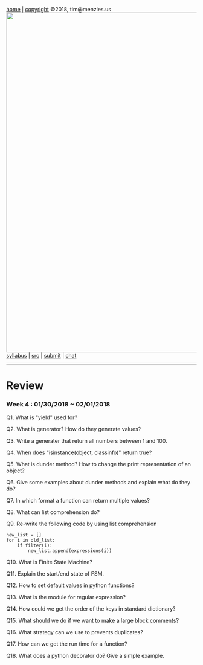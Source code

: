 [home](http://tiny.cc/plm18) |
[copyright](https://github.com/txt/plm18/blob/master/LICENSE.md) &copy;2018, tim&commat;menzies.us
<br>
[<img width=900 src="https://raw.githubusercontent.com/txt/plm18/master/img/banner.png">](http://tiny.cc/plm18)<br>
[syllabus](https://github.com/txt/plm18/blob/master/doc/syllabus.md) |
[src](https://github.com/txt/plm18/tree/master/src) |
[submit](http://tiny.cc/plm18give) |
[chat](https://plm18.slack.com/)


______



# Review

### Week 4 : 01/30/2018 ~ 02/01/2018

Q1. What is "yield" used for?
	
Q2. What is generator? How do they generate values?

Q3. Write a generater that return all numbers between 1 and 100.

Q4. When does "isinstance(object, classinfo)" return true?
	
Q5. What is dunder method? How to change the print representation of an object?

Q6. Give some examples about dunder methods and explain what do they do?

Q7. In which format a function can return multiple values?

Q8. What can list comprehension do?

Q9. Re-write the following code by using list comprehension

    new_list = []
    for i in old_list:
        if filter(i):
            new_list.append(expressions(i))

Q10. What is Finite State Machine?

Q11. Explain the start/end state of FSM.

Q12. How to set default values in python functions?

Q13. What is the module for regular expression?

Q14. How could we get the order of the keys in standard dictionary?

Q15. What should we do if we want to make a large block comments?

Q16. What strategy can we use to prevents duplicates?

Q17. How can we get the run time for a function?

Q18. What does a python decorator do? Give a simple example.

